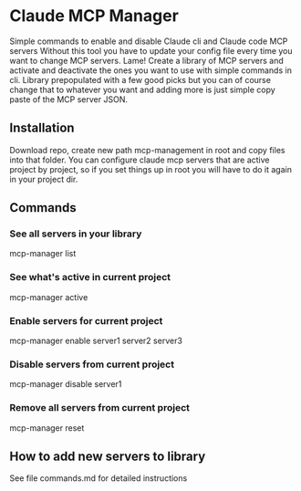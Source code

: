 # Claude MCP Manager

Simple commands to enable and disable Claude cli and Claude code MCP servers
Without this tool you have to update your config file every time you want to change MCP servers. Lame!
Create a library of MCP servers and activate and deactivate the ones you want to use with simple commands in cli.
Library prepopulated with a few good picks but you can of course change that to whatever you want and adding more is just simple copy paste of the MCP server JSON.

## Installation

Download repo, create new path mcp-management in root and copy files into that folder. You can configure claude mcp servers that are active project by project, so if you set things up in root you will have to do it again in your project dir.

## Commands

### See all servers in your library

mcp-manager list

### See what's active in current project

mcp-manager active

### Enable servers for current project

mcp-manager enable server1 server2 server3

### Disable servers from current project

mcp-manager disable server1

### Remove all servers from current project

mcp-manager reset

## How to add new servers to library

See file commands.md for detailed instructions
